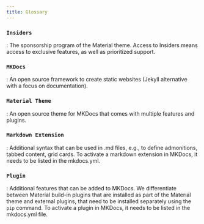 ```yaml
---
title: Glossary
---
```


### `Insiders`

:   The sponsorship program of the Material theme. Access to Insiders means access to exclusive features, as well as prioritized support.
	
### `MKDocs`

:   An open source framework to create static websites (Jekyll alternative with a focus on documentation).

### `Material Theme`

:   An open source theme for MKDocs that comes with multiple features and plugins.
	
### `Markdown Extension`

:   Additional syntax that can be used in .md files, e.g., to define admonitions, tabbed content, grid cards.
	To activate a markdown extension in MKDocs, it needs to be listed in the mkdocs.yml.
	
### `Plugin`

:   Additional features that can be added to MKDocs. 
	We differentiate between Material build-in plugins that are installed as part of the Material theme and external plugins, that need to be installed separately using the `pip` command.
	To activate a plugin in MKDocs, it needs to be listed in the mkdocs.yml file.
	
